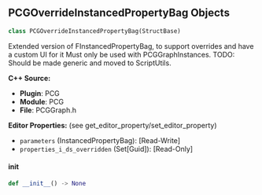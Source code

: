 ## PCGOverrideInstancedPropertyBag Objects

```python
class PCGOverrideInstancedPropertyBag(StructBase)
```

Extended version of FInstancedPropertyBag, to support overrides and have a custom UI for it
Must only be used with PCGGraphInstances.
TODO: Should be made generic and moved to ScriptUtils.

**C++ Source:**

- **Plugin**: PCG
- **Module**: PCG
- **File**: PCGGraph.h

**Editor Properties:** (see get_editor_property/set_editor_property)

- ``parameters`` (InstancedPropertyBag):  [Read-Write]
- ``properties_i_ds_overridden`` (Set[Guid]):  [Read-Only]

<a id="unreal.PCGOverrideInstancedPropertyBag.__init__"></a>

#### __init__

```python
def __init__() -> None
```

<a id="unreal.DMContentBrowserThumbnailSettings"></a>